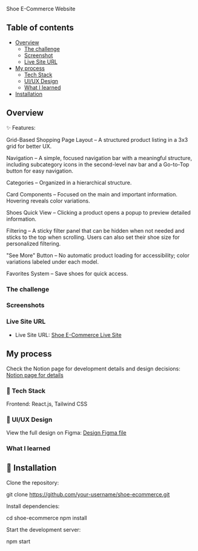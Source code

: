 Shoe E-Commerce Website

## Table of contents

- [Overview](#overview)
  - [The challenge](#the-challenge)
  - [Screenshot](#screenshot)
  - [Live Site URL](#live-site-url)
- [My process](#my-process)
  - [Tech Stack](#tech-stack)
  - [UI/UX Design](#ui-ux-design)
  - [What I learned](#what-i-learned)
- [Installation](#author)

## Overview

✨ Features:

Grid-Based Shopping Page Layout – A structured product listing in a 3x3 grid for better UX.

Navigation – A simple, focused navigation bar with a meaningful structure, including subcategory icons in the second-level nav bar and a Go-to-Top button for easy navigation.

Categories – Organized in a hierarchical structure.

Card Components – Focused on the main and important information. Hovering reveals color variations.

Shoes Quick View – Clicking a product opens a popup to preview detailed information.

Filtering – A sticky filter panel that can be hidden when not needed and sticks to the top when scrolling. Users can also set their shoe size for personalized filtering.

"See More" Button – No automatic product loading for accessibility; color variations labeled under each model.

Favorites System – Save shoes for quick access.

### The challenge

### Screenshots

### Live Site URL

- Live Site URL: [Shoe E-Commerce Live Site](https://kseniiamasna.github.io/Blog-preview-card/)

## My process

Check the Notion page for development details and design decisions:
[Notion page for details](https://www.notion.so/Shoe-e-commerce-18bed55a97f480ebaa96ee267b49a1b5?pvs=4)


### 📂 Tech Stack

Frontend: React.js, Tailwind CSS


### 📸 UI/UX Design

View the full design on Figma:
[Design Figma file](https://www.figma.com/design/aOhYklmtU0mIW0usvppzHM/Design?node-id=11-416&t=zZyPy8pRo9TGT3hj-1)

### What I learned


## 🚀 Installation

Clone the repository:

git clone https://github.com/your-username/shoe-ecommerce.git

Install dependencies:

cd shoe-ecommerce
npm install

Start the development server:

npm start





